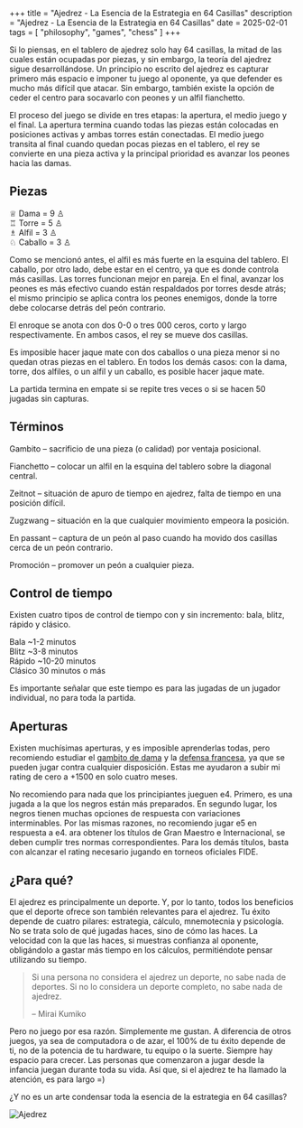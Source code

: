 +++
title = "Ajedrez - La Esencia de la Estrategia en 64 Casillas"
description = "Ajedrez - La Esencia de la Estrategia en 64 Casillas"
date = 2025-02-01
tags = [
    "philosophy",
    "games",
    "chess"
]
+++

Si lo piensas, en el tablero de ajedrez solo hay 64 casillas, la mitad de las cuales están ocupadas por piezas, y sin embargo, la teoría del ajedrez sigue desarrollándose. Un principio no escrito del ajedrez es capturar primero más espacio e imponer tu juego al oponente, ya que defender es mucho más difícil que atacar. Sin embargo, también existe la opción de ceder el centro para socavarlo con peones y un alfil fianchetto.

El proceso del juego se divide en tres etapas: la apertura, el medio juego y el final. La apertura termina cuando todas las piezas están colocadas en posiciones activas y ambas torres están conectadas. El medio juego transita al final cuando quedan pocas piezas en el tablero, el rey se convierte en una pieza activa y la principal prioridad es avanzar los peones hacia las damas.


## Piezas

♕ Dama = 9 ♙<br>
♖ Torre = 5 ♙<br>
♗ Alfil = 3 ♙<br>
♘ Caballo = 3 ♙<br>

Como se mencionó antes, el alfil es más fuerte en la esquina del tablero. El caballo, por otro lado, debe estar en el centro, ya que es donde controla más casillas. Las torres funcionan mejor en pareja. En el final, avanzar los peones es más efectivo cuando están respaldados por torres desde atrás; el mismo principio se aplica contra los peones enemigos, donde la torre debe colocarse detrás del peón contrario.

El enroque se anota con dos 0-0 o tres 000 ceros, corto y largo respectivamente. En ambos casos, el rey se mueve dos casillas.

Es imposible hacer jaque mate con dos caballos o una pieza menor si no quedan otras piezas en el tablero. En todos los demás casos: con la dama, torre, dos alfiles, o un alfil y un caballo, es posible hacer jaque mate.

La partida termina en empate si se repite tres veces o si se hacen 50 jugadas sin capturas.


## Términos

Gambito – sacrificio de una pieza (o calidad) por ventaja posicional.

Fianchetto – colocar un alfil en la esquina del tablero sobre la diagonal central.

Zeitnot – situación de apuro de tiempo en ajedrez, falta de tiempo en una posición difícil.

Zugzwang – situación en la que cualquier movimiento empeora la posición.

En passant – captura de un peón al paso cuando ha movido dos casillas cerca de un peón contrario.

Promoción – promover un peón a cualquier pieza.


## Control de tiempo

Existen cuatro tipos de control de tiempo con y sin incremento: bala, blitz, rápido y clásico.

Bala ~1-2 minutos<br>
Blitz ~3-8 minutos<br>
Rápido ~10-20 minutos<br>
Clásico 30 minutos o más<br>

Es importante señalar que este tiempo es para las jugadas de un jugador individual, no para toda la partida.


## Aperturas

Existen muchísimas aperturas, y es imposible aprenderlas todas, pero recomiendo estudiar el [gambito de dama](https://lichess.org/study/topic/Queen's%20Gambit/popular) y la [defensa francesa](https://lichess.org/study/topic/French%20Defense/popular), ya que se pueden jugar contra cualquier disposición. Estas me ayudaron a subir mi rating de cero a +1500 en solo cuatro meses.

No recomiendo para nada que los principiantes jueguen e4. Primero, es una jugada a la que los negros están más preparados. En segundo lugar, los negros tienen muchas opciones de respuesta con variaciones interminables. Por las mismas razones, no recomiendo jugar e5 en respuesta a e4.
ara obtener los títulos de Gran Maestro e Internacional, se deben cumplir tres normas correspondientes. Para los demás títulos, basta con alcanzar el rating necesario jugando en torneos oficiales FIDE.


## ¿Para qué?

El ajedrez es principalmente un deporte. Y, por lo tanto, todos los beneficios que el deporte ofrece son también relevantes para el ajedrez. Tu éxito depende de cuatro pilares: estrategia, cálculo, mnemotecnia y psicología. No se trata solo de qué jugadas haces, sino de cómo las haces. La velocidad con la que las haces, si muestras confianza al oponente, obligándolo a gastar más tiempo en los cálculos, permitiéndote pensar utilizando su tiempo.

> Si una persona no considera el ajedrez un deporte, no sabe nada de deportes. Si no lo considera un deporte completo, no sabe nada de ajedrez.
>
> – Mirai Kumiko

Pero no juego por esa razón. Simplemente me gustan. A diferencia de otros juegos, ya sea de computadora o de azar, el 100% de tu éxito depende de ti, no de la potencia de tu hardware, tu equipo o la suerte. Siempre hay espacio para crecer. Las personas que comenzaron a jugar desde la infancia juegan durante toda su vida. Así que, si el ajedrez te ha llamado la atención, es para largo =)

¿Y no es un arte condensar toda la esencia de la estrategia en 64 casillas?

![Ajedrez](/images/chess.webp)
